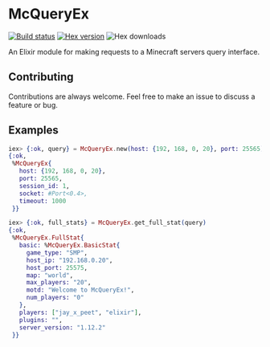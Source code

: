 # McQueryEx
[![Build status](https://travis-ci.org/JayPeet/mc_query_ex.svg "Build status")](https://travis-ci.org/JayPeet/mc_query_ex)
[![Hex version](https://img.shields.io/hexpm/v/mc_query_ex.svg "Hex version")](https://hex.pm/packages/mc_query_ex)
![Hex downloads](https://img.shields.io/hexpm/dt/mc_query_ex.svg "Hex downloads")

An Elixir module for making requests to a Minecraft servers query interface.

## Contributing
Contributions are always welcome. Feel free to make an issue to discuss a feature or bug.

## Examples

```elixir
iex> {:ok, query} = McQueryEx.new(host: {192, 168, 0, 20}, port: 25565)
{:ok,
 %McQueryEx{
   host: {192, 168, 0, 20},
   port: 25565,
   session_id: 1,
   socket: #Port<0.4>,
   timeout: 1000
 }}

iex> {:ok, full_stats} = McQueryEx.get_full_stat(query)
{:ok,
 %McQueryEx.FullStat{
   basic: %McQueryEx.BasicStat{
     game_type: "SMP",
     host_ip: "192.168.0.20",
     host_port: 25575,
     map: "world",
     max_players: "20",
     motd: "Welcome to McQueryEx!",
     num_players: "0"
   },
   players: ["jay_x_peet", "elixir"],
   plugins: "",
   server_version: "1.12.2"
 }}
```